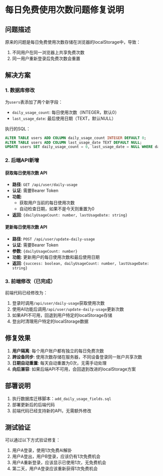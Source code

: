 # 每日免费使用次数问题修复说明

## 问题描述
原来的问题是每日免费使用次数存储在浏览器的localStorage中，导致：
1. 不同用户在同一浏览器上共享免费次数
2. 同一用户重新登录后免费次数会重置

## 解决方案

### 1. 数据库修改
为`users`表添加了两个新字段：
- `daily_usage_count`: 每日使用次数（INTEGER，默认0）
- `last_usage_date`: 最后使用日期（TEXT，默认NULL）

执行的SQL：
```sql
ALTER TABLE users ADD COLUMN daily_usage_count INTEGER DEFAULT 0;
ALTER TABLE users ADD COLUMN last_usage_date TEXT DEFAULT NULL;
UPDATE users SET daily_usage_count = 0, last_usage_date = NULL WHERE daily_usage_count IS NULL;
```

### 2. 后端API新增

#### 获取每日使用次数 API
- **路径**: `GET /api/user/daily-usage`
- **认证**: 需要Bearer Token
- **功能**: 
  - 获取用户当前的每日使用次数
  - 自动检查日期，如果不是今天则重置为0
- **返回**: `{dailyUsageCount: number, lastUsageDate: string}`

#### 更新每日使用次数 API
- **路径**: `POST /api/user/update-daily-usage`
- **认证**: 需要Bearer Token
- **参数**: `{dailyUsageCount: number}`
- **功能**: 更新用户的每日使用次数和最后使用日期
- **返回**: `{success: boolean, dailyUsageCount: number, lastUsageDate: string}`

### 3. 前端修改（已完成）
前端代码已经修改为：
1. 登录时调用`/api/user/daily-usage`获取使用次数
2. 使用AI功能后调用`/api/user/update-daily-usage`更新次数
3. 如果API不可用，回退到用户特定的localStorage存储
4. 登出时清理用户特定的localStorage数据

## 修复效果

1. **用户隔离**: 每个用户账户都有独立的每日免费次数
2. **跨设备同步**: 使用次数存储在服务器，不同设备登录同一账户共享次数
3. **日期自动重置**: 每天自动重置为0次，无需手动处理
4. **向后兼容**: 如果后端API不可用，会回退到改进的localStorage方案

## 部署说明

1. 执行数据库迁移脚本：`add_daily_usage_fields.sql`
2. 部署更新后的后端代码
3. 前端代码已经支持新的API，无需额外修改

## 测试验证

可以通过以下方式验证修复：
1. 用户A登录，使用1次免费AI解卦
2. 用户A登出，用户B登录，应该仍有1次免费机会
3. 用户A重新登录，应该显示已使用1次，无免费机会
4. 第二天，用户A登录应该重新获得1次免费机会